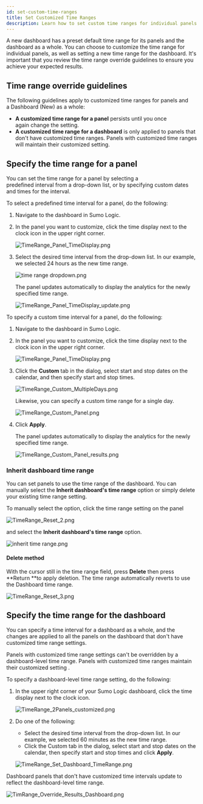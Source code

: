 ```yaml
---
id: set-custom-time-ranges
title: Set Customized Time Ranges
description: Learn how to set custom time ranges for individual panels and the dashboard as a whole.
---
```


A new dashboard has a preset default time range for its panels and the dashboard as a whole. You can choose to customize the time range for individual panels, as well as setting a new time range for the dashboard. It's important that you review the time range override guidelines to ensure you achieve your expected results.

## Time range override guidelines

The following guidelines apply to customized time ranges for panels and a Dashboard (New) as a whole:

* **A customized time range for a panel** persists until you once again change the setting.
* **A customized time range for a dashboard** is only applied to panels that don't have customized time ranges. Panels with customized time ranges will maintain their customized setting.

## Specify the time range for a panel

You can set the time range for a panel by selecting a predefined interval from a drop-down list, or by specifying custom dates and times for the interval. 

To select a predefined time interval for a panel, do the following:

1. Navigate to the dashboard in Sumo Logic.
1. In the panel you want to customize, click the time display next to the clock icon in the upper right corner. 

    ![TimeRange_Panel_TimeDisplay.png](/img/dashboards-new/set-custom-time-ranges/TimeRange_Panel_TimeDisplay.png)

1. Select the desired time interval from the drop-down list. In our example, we selected 24 hours as the new time range.

    ![time range dropdown.png](/img/dashboards-new/set-custom-time-ranges/time-range-dropdown.png)

    The panel updates automatically to display the analytics for the newly specified time range.

    ![TimeRange_Panel_TimeDisplay_update.png](/img/dashboards-new/set-custom-time-ranges/TimeRange_Panel_TimeDisplay_update.png)

To specify a custom time interval for a panel, do the following:

1. Navigate to the dashboard in Sumo Logic.
1. In the panel you want to customize, click the time display next to the clock icon in the upper right corner.  

    ![TimeRange_Panel_TimeDisplay.png](/img/dashboards-new/set-custom-time-ranges/TimeRange_Panel_TimeDisplay.png)

1. Click the **Custom** tab in the dialog, select start and stop dates on the calendar, and then specify start and stop times.

    ![TimeRange_Custom_MultipleDays.png](/img/dashboards-new/set-custom-time-ranges/TimeRange_Custom_MultipleDays.png)

    Likewise, you can specify a custom time range for a single day.

    ![TimeRange_Custom_Panel.png](/img/dashboards-new/set-custom-time-ranges/TimeRange_Custom_Panel.png)

1. Click **Apply**. 

    The panel updates automatically to display the analytics for the newly specified time range.

    ![TimeRange_Custom_Panel_results.png](/img/dashboards-new/set-custom-time-ranges/TimeRange_Custom_Panel_results.png)

### Inherit dashboard time range

You can set panels to use the time range of the dashboard. You can manually select the **Inherit dashboard's time range** option or simply delete your existing time range setting.

To manually select the option, click the time range setting on the panel

![TimeRange_Reset_2.png](/img/dashboards-new/set-custom-time-ranges/TimeRange_Reset_2.png)

and select the **Inherit dashboard's time range** option.

![inherit time range.png](/img/dashboards-new/set-custom-time-ranges/inherit-time-range.png)

#### Delete method

With the cursor still in the time range field, press **Delete** then press **Return **to apply deletion. The time range automatically reverts to use the Dashboard time range.

![TimeRange_Reset_3.png](/img/dashboards-new/set-custom-time-ranges/TimeRange_Reset_3.png)

## Specify the time range for the dashboard

You can specify a time interval for a dashboard as a whole, and the changes are applied to all the panels on the dashboard that don't have customized time range settings.

Panels with customized time range settings can't be overridden by a dashboard-level time range. Panels with customized time ranges maintain their customized setting .

To specify a dashboard-level time range setting, do the following:

1. In the upper right corner of your Sumo Logic dashboard, click the time display next to the clock icon.

    ![TimeRange_2Panels_customized.png](/img/dashboards-new/set-custom-time-ranges/TimeRange_2Panels_customized.png)

1. Do one of the following:

    * Select the desired time interval from the drop-down list. In our example, we selected 60 minutes as the new time range.
    * Click the Custom tab in the dialog, select start and stop dates on the calendar, then specify start and stop times and click **Apply**.

    ![TimeRange_Set_Dashboard_TimeRange.png](/img/dashboards-new/set-custom-time-ranges/TimeRange_Set_Dashboard_TimeRange.png)

Dashboard panels that don't have customized time intervals update to
reflect the dashboard-level time range.

![TimRange_Override_Results_Dashboard.png](/img/dashboards-new/set-custom-time-ranges/TimRange_Override_Results_Dashboard.png)

